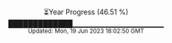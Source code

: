 <p align="center">
⏳Year Progress (46.51 %) <br>
█████████████▁▁▁▁▁▁▁▁▁▁▁▁▁▁▁▁▁ <br>
<sub>Updated: Mon, 19 Jun 2023 18:02:50 GMT</sub>
</p>

